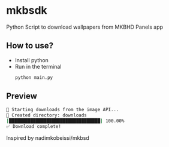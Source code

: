 # mkbsdk
Python Script to download wallpapers from MKBHD Panels app
## How to use?
- Install python
- Run in the terminal
  ```bash
  python main.py
  ```
## Preview
```bash
🤑 Starting downloads from the image API...
📁 Created directory: downloads
|██████████████████████████████████| 100.00%
✅ Download complete!
```
Inspired by nadimkobeissi/mkbsd

